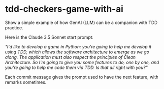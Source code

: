 # tdd-checkers-game-with-ai

Show a simple example of how GenAI (LLM) can be a companion with TDD practice.

Here is the Claude 3.5 Sonnet start prompt:

*"I'd like to develop a game in Python: you're going to help me develop it using TDD, which allows the software architecture to emerge as we go along. 
The application must also respect the principles of Clean Architecture.
So I'm going to give you some features to do, one by one, and you're going to help me code them via TDD. Is that all right with you?"*

Each commit message gives the prompt used to have the next feature, with remarks sometimes.